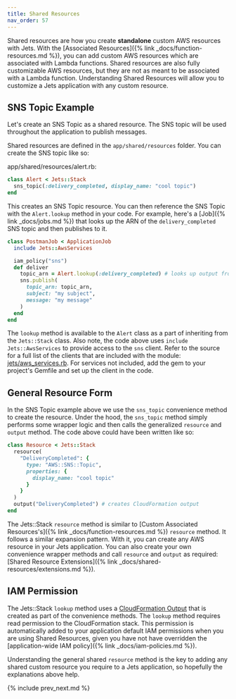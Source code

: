 ```yaml
---
title: Shared Resources
nav_order: 57
---
```


Shared resources are how you create **standalone** custom AWS resources with Jets.  With the [Associated Resources]({% link _docs/function-resources.md %}), you can add custom AWS resources which are associated with Lambda functions.  Shared resources are also fully customizable AWS resources, but they are not as meant to be associated with a Lambda function. Understanding Shared Resources will allow you to customize a Jets application with any custom resource.

## SNS Topic Example

Let's create an SNS Topic as a shared resource. The SNS topic will be used throughout the application to publish messages.

Shared resources are defined in the `app/shared/resources` folder.  You can create the SNS topic like so:

app/shared/resources/alert.rb:

```ruby
class Alert < Jets::Stack
  sns_topic(:delivery_completed, display_name: "cool topic")
end
```

This creates an SNS Topic resource.  You can then reference the SNS Topic with the `Alert.lookup` method in your code. For example, here's a [Job]({% link _docs/jobs.md %}) that looks up the ARN of the `delivery_completed` SNS topic and then publishes to it.

```ruby
class PostmanJob < ApplicationJob
  include Jets::AwsServices

  iam_policy("sns")
  def deliver
    topic_arn = Alert.lookup(:delivery_completed) # looks up output from the Alert cfn stack
    sns.publish(
      topic_arn: topic_arn,
      subject: "my subject",
      message: "my message"
    )
  end
end
```

The `lookup` method is available to the `Alert` class as a part of inheriting from the `Jets::Stack` class. Also note, the code above uses `include Jets::AwsServices` to provide access to the `sns` client.  Refer to the source for a full list of the clients that are included with the module: [jets/aws_services.rb](https://github.com/tongueroo/jets/blob/master/lib/jets/aws_services.rb). For services not included, add the gem to your project's Gemfile and set up the client in the code.

## General Resource Form

In the SNS Topic example above we use the `sns_topic` convenience method to create the resource. Under the hood, the `sns_topic` method simply performs some wrapper logic and then calls the generalized `resource` and `output` method.  The code above could have been written like so:

```ruby
class Resource < Jets::Stack
  resource(
    "DeliveryCompleted": {
      type: "AWS::SNS::Topic",
      properties: {
        display_name: "cool topic"
      }
    }
  )
  output("DeliveryCompleted") # creates CloudFormation output
end
```

The Jets::Stack `resource` method is similar to [Custom Associated Resources's]({% link _docs/function-resources.md %}) `resource` method. It follows a similar expansion pattern.  With it, you can create any AWS resource in your Jets application. You can also create your own convenience wrapper methods and call `resource` and `output` as required: [Shared Resource Extensions]({% link _docs/shared-resources/extensions.md %}).

## IAM Permission

The Jets::Stack `lookup` method uses a [CloudFormation Output](https://docs.aws.amazon.com/AWSCloudFormation/latest/UserGuide/outputs-section-structure.html) that is created as part of the convenience methods.  The `lookup` method requires read permission to the CloudFormation stack. This permission is automatically added to your application default IAM permissions when you are using Shared Resources, given you have not have overridden the [application-wide IAM policy]({% link _docs/iam-policies.md %}).

Understanding the general shared `resource` method is the key to adding any shared custom resource you require to a Jets application, so hopefully the explanations above help.

{% include prev_next.md %}